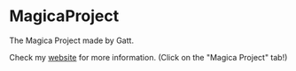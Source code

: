 # MagicaProject
The Magica Project made by Gatt.

Check my [website](https://gatt.space/projects) for more information. (Click on the "Magica Project" tab!)
